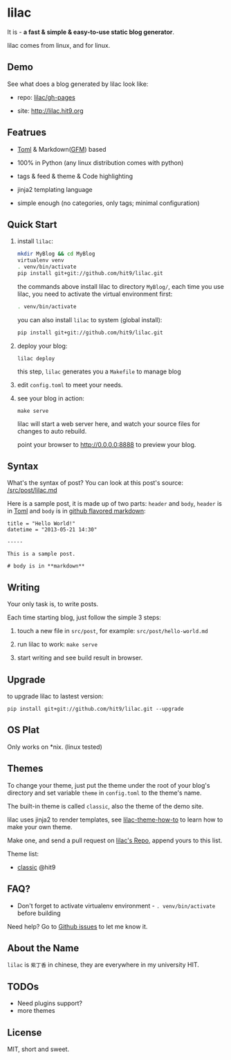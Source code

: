 lilac
=====

It is - **a fast & simple & easy-to-use static blog generator**.

lilac comes from linux, and for linux.

Demo
----

See what does a blog generated by lilac look like:

- repo: [lilac/gh-pages](https://github.com/hit9/lilac/tree/gh-pages)

- site: http://lilac.hit9.org

Featrues
--------

- [Toml](https://github.com/mojombo/toml) & Markdown([GFM](http://github.github.com/github-flavored-markdown/)) based

- 100% in Python (any linux distribution comes with python)

- tags & feed & theme & Code highlighting

- jinja2 templating language

- simple enough (no categories, only tags; minimal configuration)

Quick Start
-----------

1. install `lilac`:

    ```bash
    mkdir MyBlog && cd MyBlog
    virtualenv venv
    . venv/bin/activate
    pip install git+git://github.com/hit9/lilac.git
    ```

    the commands above install lilac to directory `MyBlog/`, each time you use lilac, you need to activate the virtual environment first:

    ```bash
    . venv/bin/activate
    ```

    you can also install `lilac` to system (global install):

    ```bash
    pip install git+git://github.com/hit9/lilac.git
    ```

2. deploy your blog:

    ```
    lilac deploy
    ```

    this step, `lilac` generates you a `Makefile` to manage blog

3. edit `config.toml` to meet your needs.


4. see your blog in action:

    ```
    make serve
    ```

    lilac will start a web server here, and watch your source files for changes to auto rebuild.

    point your browser to http://0.0.0.0:8888 to preview your blog.

Syntax
-------

What's the syntax of post? You can look at this post's source: [/src/post/lilac.md](/src/post/lilac.md)

Here is a sample post, it is made up of two parts: `header` and `body`, `header` is in [Toml](https://github.com/mojombo/toml) and 
`body` is in [github flavored markdown](http://github.github.com/github-flavored-markdown/):

```
title = "Hello World!"
datetime = "2013-05-21 14:30"

-----

This is a sample post.

# body is in **markdown**

```

Writing
-------

Your only task is, to write posts. 

Each time starting blog, just follow the simple 3 steps:

1. touch a new file in `src/post`, for example: `src/post/hello-world.md`

2. run lilac to work: `make serve`

3. start writing and see build result in browser.

Upgrade
-------

to upgrade lilac to lastest version:

```
pip install git+git://github.com/hit9/lilac.git --upgrade
```

OS Plat
--------

Only works on \*nix. (linux tested)

Themes
------

To change your theme, just put the theme under the root of your blog's directory and set variable `theme` in `config.toml` to the theme's name.

The built-in theme is called `classic`, also the theme of the demo site.

lilac uses jinja2 to render templates, see [lilac-theme-how-to](/post/theme-how-to.html) to learn how to make your own theme.

Make one, and send a pull request on [lilac's Repo](https://github.com/hit9/lilac), append yours to this list.

Theme list:

- [classic](https://github.com/hit9/lilac/tree/master/lilac/resources/classic)  @hit9

FAQ?
-----

- Don't forget to activate virtualenv environment - `. venv/bin/activate` before building

Need help? Go to [Github issues](https://github.com/hit9/lilac/issues) to let me know it.

About the Name
--------------
 
`lilac` is `紫丁香` in chinese, they are everywhere in my university HIT.

TODOs
-----

- Need plugins support?
- more themes

License
-------

MIT, short and sweet.
